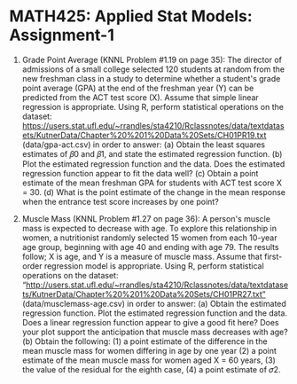 # MATH425: Applied Stat Models: Assignment-1

1. Grade Point Average (KNNL Problem #1.19 on page 35): The director of admissions of
a small college selected 120 students at random from the new freshman class in a study
to determine whether a student's grade point average (GPA) at the end of the freshman
year (Y) can be predicted from the ACT test score (X). Assume that simple linear regression
is appropriate.
Using R, perform statistical operations on the dataset: 
https://users.stat.ufl.edu/~rrandles/sta4210/Rclassnotes/data/textdatasets/KutnerData/Chapter%20%201%20Data%20Sets/CH01PR19.txt (data/gpa-act.csv) in order to answer:
  (a) Obtain the least squares estimates of 𝛽0 and 𝛽1, and state the estimated regression function.
  (b) Plot the estimated regression function and the data. Does the estimated regression function appear to fit the data well?
  (c) Obtain a point estimate of the mean freshman GPA for students with ACT test score X = 30.
  (d) What is the point estimate of the change in the mean response when the entrance test score increases by one point?

2. Muscle Mass (KNNL Problem #1.27 on page 36): A person's muscle mass is expected to
decrease with age. To explore this relationship in women, a nutritionist randomly selected
15 women from each 10-year age group, beginning with age 40 and ending with age 79.
The results follow; X is age, and Y is a measure of muscle mass. Assume that first-order
regression model is appropriate.
Using R, perform statistical operations on the dataset: 
“http://users.stat.ufl.edu/~rrandles/sta4210/Rclassnotes/data/textdatasets/KutnerData/Chapter%20%201%20Data%20Sets/CH01PR27.txt” (data/musclemass-age.csv) in order to answer:
  (a) Obtain the estimated regression function. Plot the estimated regression function and
      the data. Does a linear regression function appear to give a good fit here? Does your plot
      support the anticipation that muscle mass decreases with age?
   (b) Obtain the following:
       (1) a point estimate of the difference in the mean muscle mass for women differing in age by one year
       (2) a point estimate of the mean muscle mass for women aged X = 60 years,
       (3) the value of the residual for the eighth case,
       (4) a point estimate of 𝜎2.
   


